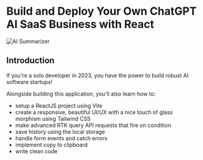 # Build and Deploy Your Own ChatGPT AI SaaS Business with React
![AI Summarizer](https://i.hizliresim.com/kpax8bh.png)

## Introduction
If you're a solo developer in 2023, you have the power to build robust AI software startups! 
 
Alongside building this application, you'll also learn how to:
- setup a ReactJS project using Vite
- create a responsive, beautiful UI/UX with a nice touch of glass morphism using Tailwind CSS
- make advanced RTK query API requests that fire on condition
- save history using the local storage
- handle form events and catch errors
- implement copy to clipboard
- write clean code


